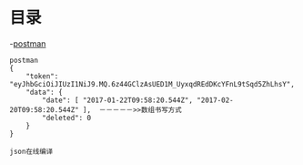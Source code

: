 # 目录 

-[postman](#postman)


    postman  
    {
        "token": "eyJhbGciOiJIUzI1NiJ9.MQ.6z44GClzAsUED1M_UyxqdREdDKcYFnL9tSqd5ZhLhsY",
        "data": {
            "date": [ "2017-01-22T09:58:20.544Z", "2017-02-20T09:58:20.544Z" ],  －－－－－>>数组书写方式
            "deleted": 0
        }
    }

    json在线编译